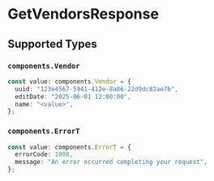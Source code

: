 # GetVendorsResponse


## Supported Types

### `components.Vendor`

```typescript
const value: components.Vendor = {
  uuid: "123e4567-5941-412e-8a86-22d9dc82ae7b",
  editDate: "2025-06-01 12:00:00",
  name: "<value>",
};
```

### `components.ErrorT`

```typescript
const value: components.ErrorT = {
  errorCode: 1000,
  message: "An error occurred completing your request",
};
```

